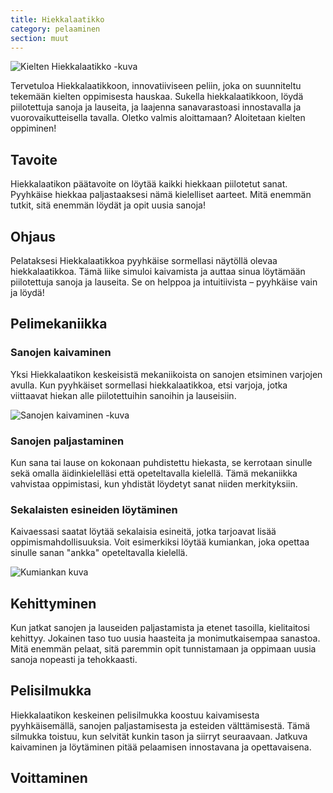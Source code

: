 ```yaml
---
title: Hiekkalaatikko
category: pelaaminen
section: muut
---
```

![Kielten Hiekkalaatikko -kuva](https://help.studycat.com/hc/article_attachments/34873193987353)

Tervetuloa Hiekkalaatikkoon, innovatiiviseen peliin, joka on suunniteltu tekemään kielten oppimisesta hauskaa. Sukella hiekkalaatikkoon, löydä piilotettuja sanoja ja lauseita, ja laajenna sanavarastoasi innostavalla ja vuorovaikutteisella tavalla. Oletko valmis aloittamaan? Aloitetaan kielten oppiminen!

## Tavoite

Hiekkalaatikon päätavoite on löytää kaikki hiekkaan piilotetut sanat. Pyyhkäise hiekkaa paljastaaksesi nämä kielelliset aarteet. Mitä enemmän tutkit, sitä enemmän löydät ja opit uusia sanoja!

## Ohjaus

Pelataksesi Hiekkalaatikkoa pyyhkäise sormellasi näytöllä olevaa hiekkalaatikkoa. Tämä liike simuloi kaivamista ja auttaa sinua löytämään piilotettuja sanoja ja lauseita. Se on helppoa ja intuitiivista – pyyhkäise vain ja löydä!

## Pelimekaniikka

### Sanojen kaivaminen

Yksi Hiekkalaatikon keskeisistä mekaniikoista on sanojen etsiminen varjojen avulla. Kun pyyhkäiset sormellasi hiekkalaatikkoa, etsi varjoja, jotka viittaavat hiekan alle piilotettuihin sanoihin ja lauseisiin.

![Sanojen kaivaminen -kuva](https://help.studycat.com/hc/article_attachments/34873193990169)

### Sanojen paljastaminen

Kun sana tai lause on kokonaan puhdistettu hiekasta, se kerrotaan sinulle sekä omalla äidinkielelläsi että opeteltavalla kielellä. Tämä mekaniikka vahvistaa oppimistasi, kun yhdistät löydetyt sanat niiden merkityksiin.

### Sekalaisten esineiden löytäminen

Kaivaessasi saatat löytää sekalaisia esineitä, jotka tarjoavat lisää oppimismahdollisuuksia. Voit esimerkiksi löytää kumiankan, joka opettaa sinulle sanan "ankka" opeteltavalla kielellä.

![Kumiankan kuva](https://help.studycat.com/hc/article_attachments/34873210402585)

## Kehittyminen

Kun jatkat sanojen ja lauseiden paljastamista ja etenet tasoilla, kielitaitosi kehittyy. Jokainen taso tuo uusia haasteita ja monimutkaisempaa sanastoa. Mitä enemmän pelaat, sitä paremmin opit tunnistamaan ja oppimaan uusia sanoja nopeasti ja tehokkaasti.

## Pelisilmukka

Hiekkalaatikon keskeinen pelisilmukka koostuu kaivamisesta pyyhkäisemällä, sanojen paljastamisesta ja esteiden välttämisestä. Tämä silmukka toistuu, kun selvität kunkin tason ja siirryt seuraavaan. Jatkuva kaivaminen ja löytäminen pitää pelaamisen innostavana ja opettavaisena.

## Voittaminen